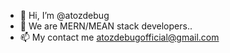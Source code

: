 - 👋 Hi, I’m @atozdebug
- 🌱 We are MERN/MEAN stack developers..
- 📫 My contact me atozdebugofficial@gmail.com


<!---
atozdebug/atozdebug is a ✨ special ✨ repository because its `README.md` (this file) appears on your GitHub profile.
You can click the Preview link to take a look at your changes.
--->
